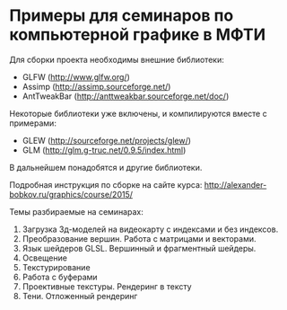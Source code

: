 Примеры для семинаров по компьютерной графике в МФТИ
====================================================

Для сборки проекта необходимы внешние библиотеки:

* GLFW (<http://www.glfw.org/>)
* Assimp (<http://assimp.sourceforge.net/>)
* AntTweakBar (<http://anttweakbar.sourceforge.net/doc/>)

Некоторые библиотеки уже включены, и компилируются вместе с примерами:

* GLEW (<http://sourceforge.net/projects/glew/>)
* GLM (<http://glm.g-truc.net/0.9.5/index.html>)

В дальнейшем понадобятся и другие библиотеки.

Подробная инструкция по сборке на сайте курса: <http://alexander-bobkov.ru/graphics/course/2015/>

Темы разбираемые на семинарах:

1. Загрузка 3д-моделей на видеокарту с индексами и без индексов.
2. Преобразование вершин. Работа с матрицами и векторами.
3. Язык шейдеров GLSL. Вершинный и фрагментный шейдеры.
4. Освещение
5. Текстурирование
6. Работа с буферами
7. Проективные текстуры. Рендеринг в тексту
8. Тени. Отложенный рендеринг